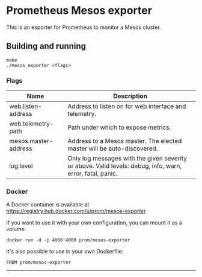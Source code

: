 # Prometheus Mesos exporter

This is an exporter for Prometheus to monitor a Mesos cluster.

## Building and running

    make
    ./mesos_exporter <flags>

### Flags

Name                           | Description
-------------------------------|------------
web.listen-address             | Address to listen on for web interface and telemetry.
web.telemetry-path             | Path under which to expose metrics.
mesos.master-address           | Address to a Mesos master. The elected master will be auto-discovered.
log.level                      | Only log messages with the given severity or above. Valid levels: debug, info, warn, error, fatal, panic.


### Docker

A Docker container is available at
https://registry.hub.docker.com/u/prom/mesos-exporter

If you want to use it with your own configuration, you can mount it as a
volume:

    docker run -d -p 4000:4000 prom/mesos-exporter

It's also possible to use in your own Dockerfile:

    FROM prom/mesos-exporter

---
